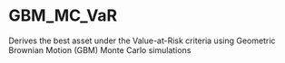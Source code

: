 # GBM_MC_VaR
Derives the best asset under the Value-at-Risk criteria using Geometric Brownian Motion (GBM) Monte Carlo simulations 
